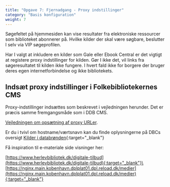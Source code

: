```yaml
---
title: "Opgave 7: Fjernadgang - Proxy indstillinger"
category: "Basis konfiguration"
weight: 7
---
```


Søgefeltet på hjemmesiden kan vise resultater fra elektroniske ressourcer som biblioteket abonnerer på. Hvilke kilder der skal være søgbare, beslutter I selv via VIP søgeprofilen.

Har I valgt at inkludere en kilder som Gale eller Ebook Central er det vigtigt at registere proxy indstillinger for kilden. Gør I ikke det, vil links fra søgeresultatet til kilden ikke fungere. I hvert fald ikke for borgere der bruger deres egen internetforbindelse og ikke bibliotekets.








## Indsæt proxy indstillinger i Folkebibliotekernes CMS

Proxy-indstillinger indsættes som beskrevet i vejledningen herunder. Det er præcis samme fremgangsmåde som i DDB CMS.

[Vejledningen om opsætning af proxy URLer](https://www.folkebibliotekernescms.dk/main/konfiguration/url-proxy-indstillinger/).

Er du i tvivl om hostname/værtsnavn kan du finde oplysningerne på DBCs oversigt [Kilder i databrønden](https://danbib.dk/kilder-databroenden){:target="_blank"}

Få inspiration til e-materiale side visninger her:

[https://www.herlevbibliotek.dk/digitale-tilbud](https://www.herlevbibliotek.dk/digitale-tilbud){:target="_blank"}\
[https://nginx.main.kobenhavn.dplplat01.dpl.reload.dk/medier](https://nginx.main.kobenhavn.dplplat01.dpl.reload.dk/medier){:target="_blank"}


